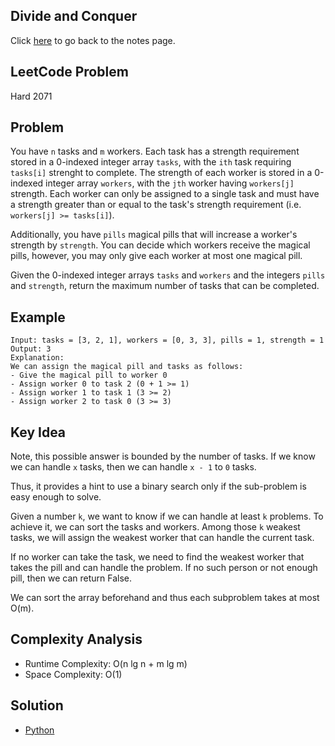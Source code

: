## Divide and Conquer
Click [here](../notes.md) to go back to the notes page.

## LeetCode Problem
Hard 2071

## Problem
You have `n` tasks and `m` workers. Each task has a strength requirement stored in a 0-indexed integer array `tasks`, with the `ith` task requiring `tasks[i]` strenght to complete. The strength of each worker is stored in a 0-indexed integer array `workers`, with the `jth` worker having `workers[j]` strength. Each worker can only be assigned to a single task and must have a strength greater than or equal to the task's strength requirement (i.e. `workers[j] >= tasks[i]`).

Additionally, you have `pills` magical pills that will increase a worker's strength by `strength`. You can decide which workers receive the magical pills, however, you may only give each worker at most one magical pill.

Given the 0-indexed integer arrays `tasks` and `workers` and the integers `pills` and `strength`, return the maximum number of tasks that can be completed.

## Example
```
Input: tasks = [3, 2, 1], workers = [0, 3, 3], pills = 1, strength = 1
Output: 3
Explanation:
We can assign the magical pill and tasks as follows:
- Give the magical pill to worker 0
- Assign worker 0 to task 2 (0 + 1 >= 1)
- Assign worker 1 to task 1 (3 >= 2)
- Assign worker 2 to task 0 (3 >= 3)
```

## Key Idea
Note, this possible answer is bounded by the number of tasks. If we know we can handle `x` tasks, then we can handle `x - 1` to `0` tasks.

Thus, it provides a hint to use a binary search only if the sub-problem is easy enough to solve.

Given a number `k`, we want to know if we can handle at least `k` problems. To achieve it, we can sort the tasks and workers. Among those `k` weakest tasks, we will assign the weakest worker that can handle the current task. 

If no worker can take the task, we need to find the weakest worker that takes the pill and can handle the problem. If no such person or not enough pill, then we can return False.

We can sort the array beforehand and thus each subproblem takes at most O(m).

## Complexity Analysis
- Runtime Complexity: O(n lg n + m lg m)
- Space Complexity: O(1)

## Solution
- [Python](./solution.py)